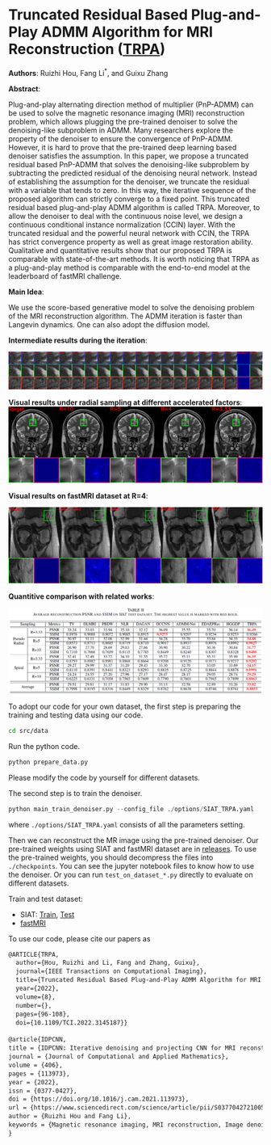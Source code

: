 # Truncated Residual Based Plug-and-Play ADMM Algorithm for MRI Reconstruction ([TRPA](https://doi.org/10.1109/TCI.2022.3145187))

**Authors**: Ruizhi Hou, Fang Li<sup>*</sup>, and Guixu Zhang

**Abstract**:

Plug-and-play alternating direction method of multiplier (PnP-ADMM) can be used to solve the magnetic resonance
imaging (MRI) reconstruction problem, which allows plugging the pre-trained denoiser to solve the denoising-like subproblem in ADMM. Many researchers explore the property of the denoiser to ensure the convergence of PnP-ADMM. However, it is hard to prove that the pre-trained deep learning based denoiser satisfies the assumption. In this paper, we propose a truncated residual based PnP-ADMM that solves the denoising-like subproblem by subtracting the predicted residual of the denoising neural network. Instead of establishing the assumption for the denoiser, we truncate the residual with a variable that tends to zero. In this way, the iterative sequence of the proposed algorithm can strictly converge to a fixed point. This truncated residual based plug-and-play ADMM algorithm is called TRPA. Moreover, to allow the denoiser to deal with the continuous noise level, we design a continuous conditional instance normalization (CCIN) layer. With the truncated residual and the powerful neural network with CCIN, the TRPA has strict convergence property as well as great image restoration ability. Qualitative and quantitative results show that our proposed TRPA is comparable with state-of-the-art methods. It is worth noticing that TRPA as a plug-and-play method is comparable with the end-to-end model at the leaderboard of fastMRI challenge.

**Main Idea**:

We use the score-based generative model to solve the denoising problem of the MRI reconstruction algorithm. The ADMM iteration is faster than Langevin dynamics. One can also adopt the diffusion model. 

**Intermediate results during the iteration**:

![middle_res](./source/middle_res_local.png)

**Visual results under radial sampling at different accelerated factors**:
![radial](./source/radial_all_factors.png)

**Visual results on fastMRI dataset at R=4**:

![fastMRI](./source/fastMRI_in_paper.png)

**Quantitive comparison with related works**:

![table](./source/table_SIAT.png)

To adopt our code for your own dataset, the first step is preparing the training and testing data using our code.
```bash
cd src/data
```
Run the python code.
```bash
python prepare_data.py
```
Please modify the code by yourself for different datasets.

The second step is to train the denoiser.
```python
python main_train_denoiser.py --config_file ./options/SIAT_TRPA.yaml
```
where `./options/SIAT_TRPA.yaml` consists of all the parameters setting.

Then we can reconstruct the MR image using the pre-trained denoiser. Our pre-trained weights using SIAT and fastMRI dataset are in [releases](https://github.com/Houruizhi/TRPA/releases). To use the pre-trained weights, you should decompress the files into `./checkpoints`. You can see the jupyter notebook files to know how to use the denoiser. Or you can run `test_on_dataset_*.py` directly to evaluate on different datasets.

Train and test dataset:

* SIAT: [Train](https://github.com/yqx7150/SIAT_MRIdata200), [Test](https://github.com/yqx7150/EDAEPRec/tree/master/test_data_31)
* [fastMRI](https://fastmri.org/)

To use our code, please cite our papers as

```latex
@ARTICLE{TRPA,
  author={Hou, Ruizhi and Li, Fang and Zhang, Guixu},
  journal={IEEE Transactions on Computational Imaging}, 
  title={Truncated Residual Based Plug-and-Play ADMM Algorithm for MRI Reconstruction}, 
  year={2022},
  volume={8},
  number={},
  pages={96-108},
  doi={10.1109/TCI.2022.3145187}}

@article{IDPCNN,
title = {IDPCNN: Iterative denoising and projecting CNN for MRI reconstruction},
journal = {Journal of Computational and Applied Mathematics},
volume = {406},
pages = {113973},
year = {2022},
issn = {0377-0427},
doi = {https://doi.org/10.1016/j.cam.2021.113973},
url = {https://www.sciencedirect.com/science/article/pii/S0377042721005719},
author = {Ruizhi Hou and Fang Li},
keywords = {Magnetic resonance imaging, MRI reconstruction, Image denoising, CNN}
}
```

